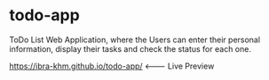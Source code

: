 # todo-app
ToDo List Web Application, where the Users can enter their personal information, display their tasks and check the status for each one.

https://ibra-khm.github.io/todo-app/ <--- Live Preview